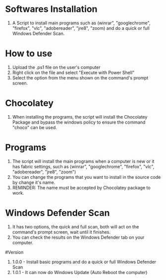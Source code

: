 # Softwares Installation
1. A Script to install main programs such as (winrar", "googlechrome", "firefox", "vlc", "adobereader", "jre8", "zoom) and do a quick or full Windows Defender Scan.

# How to use
1. Upload the .ps1 file on the user's computer
2. Right click on the file and select "Execute with Power Shell"
3. Select the option from the menu shown on the command's prompt screen.

# Chocolatey
1. When installing the programs, the script will install the Chocolatey Package and bypass the windows policy to ensure the command "choco" can be used.
   
# Programs
1. The script will install the main programs when a computer is new or it has fabric settings, such as (winrar", "googlechrome", "firefox", "vlc", "adobereader", "jre8", "zoom")
2. You can change the programs that you want to install in the source code by change it's name.
3. REMINDER: The name must be accepted by Chocolatey package to work.

# Windows Defender Scan
1. It has two options, the quick and full scan, both will act on the command's prompt screen, wait until it finishes.
2. You can check the results on the Windows Defender tab on your computer.

#Version
1. 1.0.0 - Install basic programs and do a quick or full Windows Defender Scan
2. 1.0.1 - It can now do Windows Update (Auto Reboot the computer)
